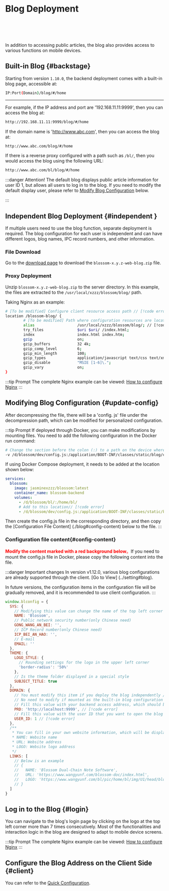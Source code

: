 <script setup lang="ts">
import { onMounted } from 'vue'
import { info } from '../../../scripts/stat-api'

onMounted(() => {
  info()
})
</script>

# Blog Deployment

<br/>
<bl-img src="../../../imgs/blog/home.png"/>

<div style="display:flex;flex-direction: row;justify-content: flex-start;overflow-x:scroll;padding:  10px;margin-top:20px;">
<div style="min-width:33%;margin-right:10px;"><bl-img src="../../../imgs/blog/home_m.png" width="230px" /></div>
<div style="min-width:33%;margin-right:10px;"><bl-img src="../../../imgs/blog/article_m.png" width="230px" /></div>
<div style="min-width:33%;margin-right:10px;"><bl-img src="../../../imgs/plan/plan_m.png" width="230px" /></div>
<div style="min-width:33%;margin-right:10px;"><bl-img src="../../../imgs/todo/todo_m.png" width="230px" /></div>
<div style="min-width:33%;margin-right:10px;"><bl-img src="../../../imgs/note/note_m.png" width="230px" /></div>
</div>

In addition to accessing public articles, the blog also provides access to various functions on mobile devices.

## Built-in Blog {#backstage}

Starting from version `1.10.0`, the backend deployment comes with a built-in blog page, accessible at: 

```bash
IP:Port(Domain)/blog/#/home
```

---

For example, if the IP address and port are '192.168.11.11:9999', then you can access the blog at:

```bash
http://192.168.11.11:9999/blog/#/home
```

If the domain name is 'http://www.abc.com', then you can access the blog at:

```bash
http://www.abc.com/blog/#/home
```

If there is a reverse proxy configured with a path such as `/bl/`, then you would access the blog using the following URL:

```bash
http://www.abc.com/bl/blog/#/home
```

:::danger Attention!
The default blog displays public article information for user ID 1, but allows all users to log in to the blog. If you need to modify the default display user, please refer to [Modify Blog Configuration](./blog#update-config) below.

<!-- Due to the wide range of usage scenarios, Blossom cannot cover all testing, so if you encounter problems when using the built-in blog, you can choose to deploy it separately. -->

:::

## Independent Blog Deployment {#independent }

If multiple users need to use the blog function, separate deployment is required. The blog configuration for each user is independent and can have different logos, blog names, IPC record numbers, and other information.

### File Download

Go to the [download page](../about/download) to download the `blossom-x.y.z-web-blog.zip` file.

### Proxy Deployment

Unzip `blossom-x.y.z-web-blog.zip` to the server directory. In this example, the files are extracted to the `/usr/local/xzzz/blossom/blog/` path.

Taking Nginx as an example:

```bash
# [To be modified] Configure client resource access path // [!code error]
location /blossom-blog/ {
        # [To be modified] Path where configuration resources are located // [!code error]
        alias                   /usr/local/xzzz/blossom/blog/; // [!code error]
        try_files               $uri $uri/ /index.html;
        index                   index.html index.htm;
        gzip                    on;
        gzip_buffers            32 4k;
        gzip_comp_level         6;
        gzip_min_length         100;
        gzip_types              application/javascript text/css text/xml font/ttf font/otf image/svg+xml;
        gzip_disable            "MSIE [1-6]\.";
        gzip_vary               on;
}

```

:::tip Prompt
The complete Nginx example can be viewed: [How to configure Nginx](./faq#how-config-nginx)
:::

## Modifying Blog Configuration {#update-config}

After decompressing the file, there will be a 'config. js' file under the decompression path, which can be modified for personalized configuration.

:::tip Prompt
If deployed through Docker, you can make modifications by mounting files. You need to add the following configuration in the Docker run command:

```bash
# Change the section before the colon (:) to a path on the device where you are running Docker, without modifying the content after the colon. // [!code error]
-v /d/blossom/dev/config.js:/application/BOOT-INF/classes/static/blog/config.js
```

If using Docker Compose deployment, it needs to be added at the location shown below:

```yaml
services:
  blossom:
    image: jasminexzzz/blossom:latest
    container_name: blossom-backend
    volumes:
      - /d/blossom/bl/:/home/bl/
      # Add to this location// [!code error]
      - /d/blossom/dev/config.js:/application/BOOT-INF/classes/static/blog/config.js
```

Then create the config.js file in the corresponding directory, and then copy the [Configuration File Content] (./blog#config-content) below to the file.
:::

### Configuration file content{#config-content}

<!--
// [!code warning]
// [!code error]
 -->

<span style="color:red">**Modify the content marked with a red background below**。</span>If you need to mount the config.js file in Docker, please copy the following content into the file.

:::danger Important changes
In version v1.12.0, various blog configurations are already supported through the client. [Go to View] (../setting#blog).

In future versions, the configuration items in the configuration file will be gradually removed, and it is recommended to use client configuration.
:::

```javascript
window.blconfig = {
  SYS: {
    // Modifying this value can change the name of the top left corner of the webpage
    NAME: 'Blossom',
    // Public network security number(only Chinese need)
    GONG_WANG_AN_BEI: '',
    // ICP Record number(only Chinese need)
    ICP_BEI_AN_HAO: '',
    // E-mail
    EMAIL: ''
  },
  THEME: {
    LOGO_STYLE: {
      // Rounding settings for the logo in the upper left corner
      'border-radius': '50%'
    },
    // Is the theme folder displayed in a special style
    SUBJECT_TITLE: true
  },
  DOMAIN: {
    // You must modify this item if you deploy the blog independently // [!code error]
    // No need to modify if mounted as the built-in blog configuration for the backend // [!code error]
    // Fill this value with your backend access address, which should be the same as the address entered on the Blossom client login page // [!code error]
    PRD: 'http://localhost:9999', // [!code error]
    // Fill this value with the user ID that you want to open the blog for // [!code error]
    USER_ID: 1 // [!code error]
  },
  /**
   * You can fill in your own website information, which will be displayed in the 'More' button at the top right corner, and under 'All Articles' on the homepage
   * NAME: Website name
   * URL: Website address
   * LOGO: Website logo address
   */
  LINKS: [
    // Below is an example
    // {
    //   NAME: 'Blossom Dual-Chain Note Software',
    //   URL: 'https://www.wangyunf.com/blossom-doc/index.html',
    //   LOGO: 'https://www.wangyunf.com/bl/pic/home/bl/img/U1/head/blossom_logo.png'
    // }
  ]
}
```

## Log in to the Blog {#login}

You can navigate to the blog's login page by clicking on the logo at the top left corner more than 7 times consecutively. Most of the functionalities and interaction logic in the blog are designed to adapt to mobile device screens.

:::tip Prompt
The complete Nginx example can be viewed: [How to configure Nginx](./faq#how-config-nginx)
:::

## Configure the Blog Address on the Client Side {#client}

You can refer to the [Quick Configuration](../setting#quick).
